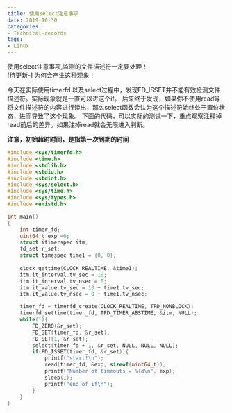 ```yaml
---
title: 使用select注意事项
date: 2019-10-30
categories:
- Technical-records
tags:
- Linux
---
```


使用select注意事项,监测的文件描述符一定要处理！  
[待更新-] 为何会产生这种现象！  


今天在实际使用timerfd 以及select过程中，发现FD_ISSET并不能有效检测文件描述符。实际现象就是一直可以进这个if。
后来终于发现，如果你不使用read等将文件描述符的内容进行读出，那么select函数会认为这个描述符始终处于置位状态，进而导致了这个现象。
下面的代码，可以实际的测试一下，重点观察注释掉read前后的差异。如果注掉read就会无限进入判断。  

**注意，初始超时时间，是指第一次到期的时间**

```c
#include <sys/timerfd.h>
#include <time.h>
#include <stdlib.h>
#include <stdio.h>
#include <stdint.h>
#include <sys/select.h>
#include <sys/time.h>
#include <sys/types.h>
#include <unistd.h>

int main()
{
    int timer_fd;
    uint64_t exp =0;
    struct itimerspec itm;
    fd_set r_set;
    struct timespec time1 = {0, 0};
    
    clock_gettime(CLOCK_REALTIME, &time1);
    itm.it_interval.tv_sec = 10;
    itm.it_interval.tv_nsec = 0;
    itm.it_value.tv_sec = 10 + time1.tv_sec;
    itm.it_value.tv_nsec = 0 + time1.tv_nsec;

    timer_fd = timerfd_create(CLOCK_REALTIME, TFD_NONBLOCK);
    timerfd_settime(timer_fd, TFD_TIMER_ABSTIME, &itm, NULL);
    while(1){
        FD_ZERO(&r_set);
        FD_SET(timer_fd, &r_set);
        FD_SET(1, &r_set);
        select(timer_fd + 1, &r_set, NULL, NULL, NULL);
        if(FD_ISSET(timer_fd, &r_set)){
            printf("start!\n");
            read(timer_fd, &exp, sizeof(uint64_t));
            printf("Number of timeouts = %ld\n", exp);
            sleep(1);
            printf("end of if\n");
        }
    }
}
```